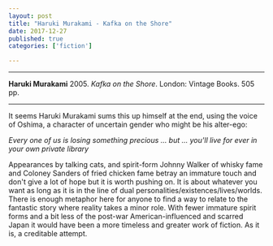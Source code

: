 ```yaml
---
layout: post
title: "Haruki Murakami - Kafka on the Shore"
date: 2017-12-27
published: true
categories: ['fiction']

---
```



***
<b>Haruki Murakami</b> 2005. _Kafka on the Shore_. London: Vintage Books. 505 pp.

***

 

It seems Haruki Murakami sums this up himself at the end, using the voice of Oshima, a character of uncertain gender who  might be his alter-ego:

   _Every one of us is losing something precious ... but ... you'll live for ever in your own private library_
    

Appearances by talking cats, and spirit-form  Johnny Walker of whisky fame and Coloney Sanders of fried chicken fame betray an immature touch and don't give a lot of hope but it is worth pushing on.  It is about whatever you want as long as it is in the line of dual personalities/existences/lives/worlds.  There is enough metaphor here for anyone to find a way to relate to the fantastic story where reality takes a minor role.  With fewer immature spirit forms and a bit less of the post-war American-influenced and scarred Japan it would have been a more timeless and greater work of fiction.  As it is, a creditable attempt. 



<img align="right" src="https://images-na.ssl-images-amazon.com/images/I/41uHZPvw1aL._SX325_BO1,204,203,200_.jpg" alt=""> 
